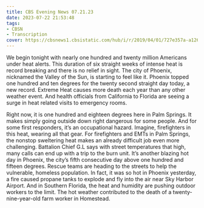 ```yaml
---
title: CBS Evening News 07.21.23
date: 2023-07-22 21:53:48
tags:
- CBSN
- Transcription
cover: https://cbsnews1.cbsistatic.com/hub/i/r/2019/04/01/727e357a-a126-4138-a2c5-4d3222669d57/thumbnail/640x360/3ff2761028dc5c65cc4f07acd54bcd5c/cbsn2-logo-1920x1080.jpg
---
```

We begin tonight with nearly one hundred and twenty million Americans under heat alerts. This duration of six straight weeks of intense heat is record breaking and there is no relief in sight. The city of Phoenix, nicknamed the Valley of the Sun, is starting to feel like it. Phoenix topped one hundred and ten degrees for the twenty second straight day today, a new record. Extreme Heat causes more death each year than any other weather event. And health officials from California to Florida are seeing a surge in heat related visits to emergency rooms. 

Right now, it is one hundred and eighteen degrees here in Palm Springs. It makes simply going outside down right dangerous for some people. And for some first responders, it’s an occupational hazard. Imagine, firefighters in this heat, wearing all that gear. For firefighters and EMTs in Palm Springs, the nonstop sweltering heat makes an already difficult job even more challenging. Battalion Chief G.L says with street temperatures that high, many calls can end up with a trip to the burn unit. It’s another blazing hot day in Phoenix, the city’s fifth consecutive day above one hundred and fifteen degrees. Rescue teams are heading to the streets to help the vulnerable, homeless population. In fact, it was so hot in Phoenix yesterday, a fire caused propane tanks to explode and fly into the air near Sky Harbor Airport. And in Southern Florida, the heat and humidity are pushing outdoor workers to the limit. The hot weather contributed to the death of a twenty-nine-year-old farm worker in Homestead. 
